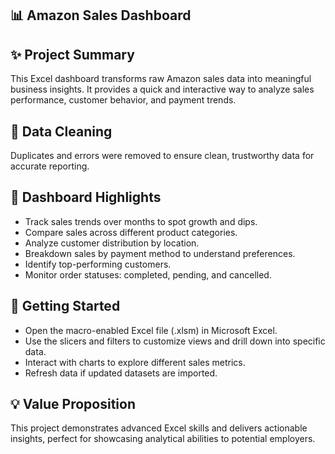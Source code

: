 ## 📊 Amazon Sales Dashboard



## ✨ Project Summary

This Excel dashboard transforms raw Amazon sales data into meaningful business insights. It provides a quick and interactive way to analyze sales performance, customer behavior, and payment trends.


## 🧹 Data Cleaning

Duplicates and errors were removed to ensure clean, trustworthy data for accurate reporting.


## 🌟 Dashboard Highlights  

- Track sales trends over months to spot growth and dips.  
- Compare sales across different product categories.  
- Analyze customer distribution by location.  
- Breakdown sales by payment method to understand preferences.  
- Identify top-performing customers.  
- Monitor order statuses: completed, pending, and cancelled.


## 🚀 Getting Started

- Open the macro-enabled Excel file (.xlsm) in Microsoft Excel.  
- Use the slicers and filters to customize views and drill down into specific data.  
- Interact with charts to explore different sales metrics.  
- Refresh data if updated datasets are imported.


## 💡 Value Proposition

This project demonstrates advanced Excel skills and delivers actionable insights, perfect for showcasing analytical abilities to potential employers.
